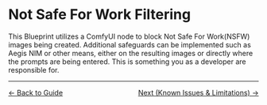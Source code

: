 # Not Safe For Work Filtering

This Blueprint utilizes a ComfyUI node to block Not Safe For Work(NSFW) images being created.  Additional safeguards can be implemented such as Aegis NIM or other means, either on the resulting images or directly where the prompts are being entered. This is something you as a developer are responsible for.

----
<span style="float:left;">[&larr; Back to Guide](../README.md)</span>                     <span style="float: right;">[Next (Known Issues & Limitations) &rarr;](./known_issues.md)</span>